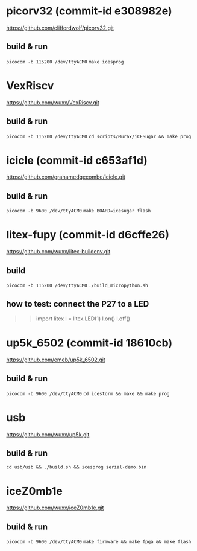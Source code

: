 # picorv32  (commit-id e308982e)
https://github.com/cliffordwolf/picorv32.git
## build & run
`picocom -b 115200 /dev/ttyACM0`
`make icesprog`

# VexRiscv
https://github.com/wuxx/VexRiscv.git 
## build & run
`picocom -b 115200 /dev/ttyACM0`
`cd scripts/Murax/iCESugar && make prog`

# icicle    (commit-id c653af1d)
https://github.com/grahamedgecombe/icicle.git
## build & run
`picocom -b 9600 /dev/ttyACM0`
`make BOARD=icesugar flash`

# litex-fupy    (commit-id d6cffe26)
https://github.com/wuxx/litex-buildenv.git
## build 
`picocom -b 115200 /dev/ttyACM0`
`./build_micropython.sh`
## how to test: connect the P27 to a LED
>>import litex
>>l = litex.LED(1)
>>l.on()
>>l.off()


# up5k_6502    (commit-id 18610cb)
https://github.com/emeb/up5k_6502.git
## build & run
`picocom -b 9600 /dev/ttyACM0`
`cd icestorm && make && make prog`

# usb
https://github.com/wuxx/up5k.git 
## build & run
`cd usb/usb && ./build.sh && icesprog serial-demo.bin`

# iceZ0mb1e
https://github.com/wuxx/iceZ0mb1e.git
## build & run
`picocom -b 9600 /dev/ttyACM0`
`make firmware && make fpga && make flash`
